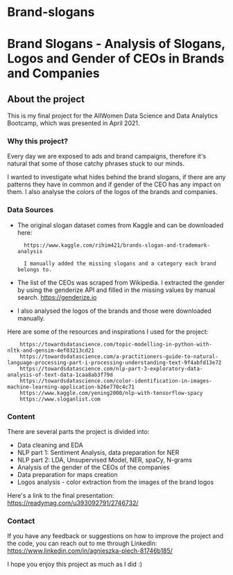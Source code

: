 # Brand-slogans

<h1>Brand Slogans - Analysis of Slogans, Logos and Gender of CEOs in Brands and Companies<span class="tocSkip"></span></h1>



<h2>About the project<span class="tocSkip"></span></h2>

This is my final project for the AllWomen Data Science and Data Analytics Bootcamp, which was presented in April 2021.


<h3>Why this project?<span class="tocSkip"></span></h3>

Every day we are exposed to ads and brand campaigns, therefore it's natural that some of those catchy phrases stuck to our minds. 

I wanted to investigate what hides behind the brand slogans, if there are any patterns they have in common and if gender of the CEO has any impact on them. I also analyse the colors of the logos of the brands and companies. 


<h3>Data Sources<span class="tocSkip"></span></h3>

- The original slogan dataset comes from Kaggle and can be downloaded here:

        https://www.kaggle.com/rihim421/brands-slogan-and-trademark-analysis

        I manually added the missing slogans and a category each brand belongs to.

- The list of the CEOs was scraped from Wikipedia. I extracted the gender by using the genderize API and filled in the missing values by manual search.
        https://genderize.io

- I also analysed the logos of the brands and those were downloaded manually.


Here are some of the resources and inspirations I used for the project:

        https://towardsdatascience.com/topic-modelling-in-python-with-nltk-and-gensim-4ef03213cd21
        https://towardsdatascience.com/a-practitioners-guide-to-natural-language-processing-part-i-processing-understanding-text-9f4abfd13e72
        https://towardsdatascience.com/nlp-part-3-exploratory-data-analysis-of-text-data-1caa8ab3f79d
        https://towardsdatascience.com/color-identification-in-images-machine-learning-application-b26e770c4c71
        https://www.kaggle.com/yening2000/nlp-with-tensorflow-spacy
        https://www.sloganlist.com

<h3>Content<span class="tocSkip"></span></h3>

There are several parts the project is divided into:
- Data cleaning and EDA
- NLP part 1: Sentiment Analysis, data preparation for NER
- NLP part 2: LDA, Unsupervised Model, NER, spaCy, N-grams
- Analysis of the gender of the CEOs of the companies
- Data preparation for maps creation
- Logos analysis - color extraction from the images of the brand logos 


Here's a link to the final presentation: https://readymag.com/u393092791/2746732/

<h3>Contact<span class="tocSkip"></span></h3>

If you have any feedback or suggestions on how to improve the project and the code, you can reach out to me through LinkedIn: https://www.linkedin.com/in/agnieszka-plech-81746b185/

I hope you enjoy this project as much as I did :)
